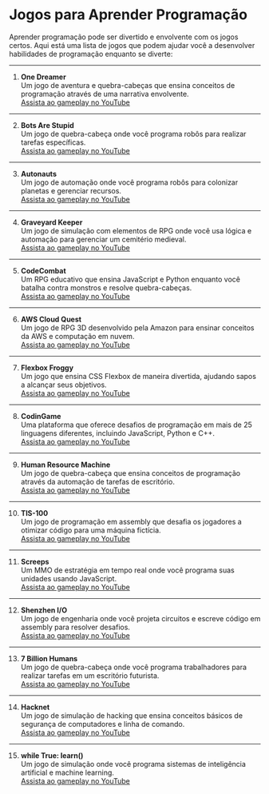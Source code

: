 # Jogos para Aprender Programação

Aprender programação pode ser divertido e envolvente com os jogos certos. Aqui está uma lista de jogos que podem ajudar você a desenvolver habilidades de programação enquanto se diverte:

---

1. **One Dreamer**  
   Um jogo de aventura e quebra-cabeças que ensina conceitos de programação através de uma narrativa envolvente.  
   [Assista ao gameplay no YouTube](https://www.youtube.com/watch?v=xlXYl4YOkpM)

---

2. **Bots Are Stupid**  
   Um jogo de quebra-cabeça onde você programa robôs para realizar tarefas específicas.  
   [Assista ao gameplay no YouTube](https://www.youtube.com/watch?v=OZQwFrD6GdM)

---

3. **Autonauts**  
   Um jogo de automação onde você programa robôs para colonizar planetas e gerenciar recursos.  
   [Assista ao gameplay no YouTube](https://www.youtube.com/watch?v=nHbQqj_2Xmc)

---

4. **Graveyard Keeper**  
   Um jogo de simulação com elementos de RPG onde você usa lógica e automação para gerenciar um cemitério medieval.  
   [Assista ao gameplay no YouTube](https://www.youtube.com/watch?v=r7k1QnbE5qA)

---

5. **CodeCombat**  
   Um RPG educativo que ensina JavaScript e Python enquanto você batalha contra monstros e resolve quebra-cabeças.  
   [Assista ao gameplay no YouTube](https://www.youtube.com/watch?v=K_3ua51cQdc)

---

6. **AWS Cloud Quest**  
   Um jogo de RPG 3D desenvolvido pela Amazon para ensinar conceitos da AWS e computação em nuvem.  
   [Assista ao gameplay no YouTube](https://www.youtube.com/watch?v=xlXYl4YOkpM)

---

7. **Flexbox Froggy**  
   Um jogo que ensina CSS Flexbox de maneira divertida, ajudando sapos a alcançar seus objetivos.  
   [Assista ao gameplay no YouTube](https://www.youtube.com/watch?v=kY7v94tRhdg)

---

8. **CodinGame**  
   Uma plataforma que oferece desafios de programação em mais de 25 linguagens diferentes, incluindo JavaScript, Python e C++.  
   [Assista ao gameplay no YouTube](https://www.youtube.com/watch?v=xK6jZcDdVxw)

---

9. **Human Resource Machine**  
   Um jogo de quebra-cabeça que ensina conceitos de programação através da automação de tarefas de escritório.  
   [Assista ao gameplay no YouTube](https://www.youtube.com/watch?v=EXFZcRfMXXw)

---

10. **TIS-100**  
   Um jogo de programação em assembly que desafia os jogadores a otimizar código para uma máquina fictícia.  
   [Assista ao gameplay no YouTube](https://www.youtube.com/watch?v=ZtRjxtb0yNc)

---

11. **Screeps**  
   Um MMO de estratégia em tempo real onde você programa suas unidades usando JavaScript.  
   [Assista ao gameplay no YouTube](https://www.youtube.com/watch?v=YxZ-YjIc8Zo)

---

12. **Shenzhen I/O**  
   Um jogo de engenharia onde você projeta circuitos e escreve código em assembly para resolver desafios.  
   [Assista ao gameplay no YouTube](https://www.youtube.com/watch?v=GAZb7OqUwUs)

---

13. **7 Billion Humans**  
   Um jogo de quebra-cabeça onde você programa trabalhadores para realizar tarefas em um escritório futurista.  
   [Assista ao gameplay no YouTube](https://www.youtube.com/watch?v=6vGoLjIVvLM)

---

14. **Hacknet**  
   Um jogo de simulação de hacking que ensina conceitos básicos de segurança de computadores e linha de comando.  
   [Assista ao gameplay no YouTube](https://www.youtube.com/watch?v=riCgsTqBY4M)

---

15. **while True: learn()**  
   Um jogo de simulação onde você programa sistemas de inteligência artificial e machine learning.  
   [Assista ao gameplay no YouTube](https://www.youtube.com/watch?v=GoxZxb9fJlk)
